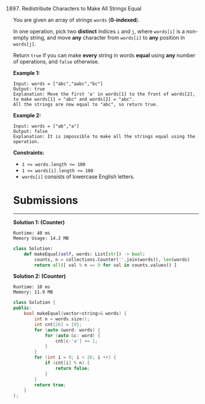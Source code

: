 1897. Redistribute Characters to Make All Strings Equal

You are given an array of strings `words` (**0-indexed**).

In one operation, pick two **distinct** indices `i` and `j`, where `words[i]` is a non-empty string, and move **any** character from `words[i]` to **any** position in `words[j]`.

Return `true` if you can make **every** string in words **equal** using **any** number of operations, and `false` otherwise.

 

**Example 1:**
```
Input: words = ["abc","aabc","bc"]
Output: true
Explanation: Move the first 'a' in words[1] to the front of words[2],
to make words[1] = "abc" and words[2] = "abc".
All the strings are now equal to "abc", so return true.
```

**Example 2:**
```
Input: words = ["ab","a"]
Output: false
Explanation: It is impossible to make all the strings equal using the operation.
```

**Constraints:**

* `1 <= words.length <= 100`
* `1 <= words[i].length <= 100`
* `words[i]` consists of lowercase English letters.

# Submissions
---
**Solution 1: (Counter)**
```
Runtime: 40 ms
Memory Usage: 14.2 MB
```
```python
class Solution:
    def makeEqual(self, words: List[str]) -> bool:
        counts, n = collections.Counter(''.join(words)), len(words)                    
        return all([ val % n == 0 for val in counts.values() ]
```

**Solution 2: (Counter)**
```
Runtime: 10 ms
Memory: 11.9 MB
```
```c++
class Solution {
public:
    bool makeEqual(vector<string>& words) {
        int n = words.size();
        int cnt[26] = {0};
        for (auto &word: words) {
            for (auto &c: word) {
                cnt[c-'a'] += 1;
            }
        }
        for (int i = 0; i < 26; i ++) {
            if (cnt[i] % n) {
                return false;
            }
        }
        return true;
    }
};
```

